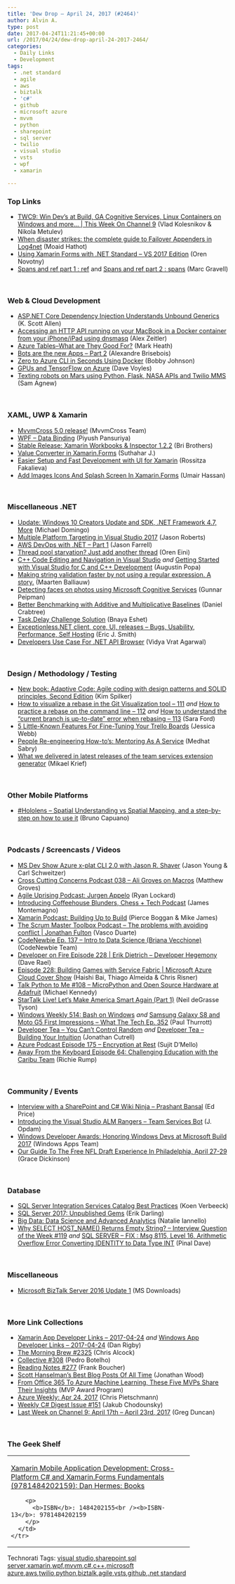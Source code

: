 ```yaml
---
title: 'Dew Drop – April 24, 2017 (#2464)'
author: Alvin A.
type: post
date: 2017-04-24T11:21:45+00:00
url: /2017/04/24/dew-drop-april-24-2017-2464/
categories:
  - Daily Links
  - Development
tags:
  - .net standard
  - agile
  - aws
  - biztalk
  - 'c#'
  - github
  - microsoft azure
  - mvvm
  - python
  - sharepoint
  - sql server
  - twilio
  - visual studio
  - vsts
  - wpf
  - xamarin

---
```

### <a name="top"></a>Top Links

  * <a href="https://channel9.msdn.com/Shows/This+Week+On+Channel+9/TWC9-Win-Devs-at-Build-GA-Cognitive-Services-Linux-Containers-on-Windows-and-more?WT.mc_id=DX_MVP4025064" target="_blank">TWC9: Win Dev&#8217;s at Build, GA Cognitive Services, Linux Containers on Windows and more&#8230; | This Week On Channel 9</a> (Vlad Kolesnikov & Nikola Metulev)
  * <a href="https://blog.oz-code.com/disaster-strikes-complete-guide-failover-appenders-log4net/" target="_blank">When disaster strikes: the complete guide to Failover Appenders in Log4net</a> (Moaid Hathot)
  * <a href="https://oren.codes/2017/04/23/using-xamarin-forms-with-net-standard-vs-2017-edition/" target="_blank">Using Xamarin Forms with .NET Standard – VS 2017 Edition</a> (Oren Novotny)
  * <a href="http://feedproxy.google.com/~r/CodeCodeAndMoreCode/~3/g3b8Im2yugo/spans-and-ref-part-1-ref.html" target="_blank">Spans and ref part 1 : ref</a> and <a href="http://feedproxy.google.com/~r/CodeCodeAndMoreCode/~3/0bOU7BZjzrI/spans-and-ref-part-2-spans.html" target="_blank">Spans and ref part 2 : spans</a> (Marc Gravell)

&nbsp;

### <a name="web"></a>Web & Cloud Development

  * <a href="http://odetocode.com/blogs/scott/archive/2017/04/21/asp-net-core-dependency-injection-understands-unbound-generics.aspx" target="_blank">ASP.NET Core Dependency Injection Understands Unbound Generics</a> (K. Scott Allen)
  * <a href="https://alexanderzeitler.com/articles/accessing-an-api-in-docker-on-macbook-from-ios-iphone-ipad-using-dnsmasq/" target="_blank">Accessing an HTTP API running on your MacBook in a Docker container from your iPhone/iPad using dnsmasq</a> (Alex Zeitler)
  * <a href="http://markheath.net/post/azure-tables-what-are-they-good-for" target="_blank">Azure Tables–What are They Good For?</a> (Mark Heath)
  * <a href="https://alexandrebrisebois.wordpress.com/2017/04/21/bots-are-the-new-apps-part-2/" target="_blank">Bots are the new Apps – Part 2</a> (Alexandre Brisebois)
  * <a href="http://feedproxy.google.com/~r/IAmNotMyself/~3/0IYYznY9X9M/" target="_blank">Zero to Azure CLI in Seconds Using Docker</a> (Bobby Johnson)
  * <a href="http://www.davevoyles.com/2017/04/21/gpus-tensorflow-azure/" target="_blank">GPUs and TensorFlow on Azure</a> (Dave Voyles)
  * <a href="https://twilioinc.wpengine.com/2017/04/texting-robots-on-mars-using-python-flask-nasa-apis-and-twilio-mms.html" target="_blank">Texting robots on Mars using Python, Flask, NASA APIs and Twilio MMS</a> (Sam Agnew)

&nbsp;

### <a name="silverlight"></a>XAML, UWP & Xamarin

  * <a href="https://www.mvvmcross.com/mvvmcross/2017/05/01/ReleaseMvvmCross5.html" target="_blank">MvvmCross 5.0 release!</a> (MvvmCross Team)
  * <a href="http://www.c-sharpcorner.com/article/wpf-data-binding/" target="_blank">WPF &#8211; Data Binding</a> (Piyush Pansuriya)
  * <a href="https://releases.xamarin.com/stable-release-xamarin-workbooks-inspector-1-2-2/" target="_blank">Stable Release: Xamarin Workbooks & Inspector 1.2.2</a> (Bri Brothers)
  * <a href="http://xamarininterviewquestion.blogspot.com/2017/04/implement-value-converter-in.html" target="_blank">Value Converter in Xamarin.Forms</a> (Suthahar J.)
  * <a href="http://www.telerik.com/blogs/easier-setup-and-fast-development-with-ui-for-xamarin" target="_blank">Easier Setup and Fast Development with UI for Xamarin</a> (Rossitza Fakalieva)
  * <a href="http://www.c-sharpcorner.com/article/add-images-icons-and-splash-screen-in-xamarin-forms/" target="_blank">Add Images Icons And Splash Screen In Xamarin.Forms</a> (Umair Hassan)

&nbsp;

### <a name="dotnet"></a>Miscellaneous .NET

  * <a href="https://visualstudiomagazine.com/articles/2017/04/21/episode-2-net-insight-windows-10-creators-update.aspx" target="_blank">Update: Windows 10 Creators Update and SDK, .NET Framework 4.7, More</a> (Michael Domingo)
  * <a href="http://dontcodetired.com/blog/post/Multiple-Platform-Targeting-in-Visual-Studio-2017" target="_blank">Multiple Platform Targeting in Visual Studio 2017</a> (Jason Roberts)
  * <a href="https://jfarrell.net/2017/04/23/aws-devops-with-net-part-1/" target="_blank">AWS DevOps with .NET – Part 1</a> (Jason Farrell)
  * <a href="http://feedproxy.google.com/~r/AyendeRahien/~3/c5zrIDgAkdw/thread-pool-starvation-just-add-another-thread" target="_blank">Thread pool starvation? Just add another thread</a> (Oren Eini)
  * <a href="https://blogs.msdn.microsoft.com/vcblog/2017/04/20/c-code-editing-and-navigation-in-visual-studio/" target="_blank">C++ Code Editing and Navigation in Visual Studio</a> _and_ <a href="https://blogs.msdn.microsoft.com/vcblog/2017/04/21/getting-started-with-visual-studio-for-c-and-cpp-development/" target="_blank">Getting Started with Visual Studio for C and C++ Development</a> (Augustin Popa)
  * <a href="https://blog.maartenballiauw.be/post/2017/04/24/making-string-validation-faster-no-regular-expressions.html" target="_blank">Making string validation faster by not using a regular expression. A story.</a> (Maarten Balliauw)
  * <a href="http://feedproxy.google.com/~r/gunnarpeipman/~3/A2yD3CO8u1g/" target="_blank">Detecting faces on photos using Microsoft Cognitive Services</a> (Gunnar Peipman)
  * <a href="https://www.danielcrabtree.com/blog/234/better-benchmarking-with-additive-and-multiplicative-baselines" target="_blank">Better Benchmarking with Additive and Multiplicative Baselines</a> (Daniel Crabtree)
  * <a href="http://blogs.microsoft.co.il/bnaya/2017/04/21/task-delay-challenge-solution/" target="_blank">Task.Delay Challenge Solution</a> (Bnaya Eshet)
  * <a href="http://blog.codesmithtools.com/exceptionless-net-client-core-ui-releases-bugs-usability-performance-self-hosting/" target="_blank">Exceptionless.NET client, core, UI, releases – Bugs, Usability, Performance, Self Hosting</a> (Eric J. Smith)
  * <a href="http://www.c-sharpcorner.com/article/developers-use-case-for-net-api-browser/" target="_blank">Developers Use Case For .NET API Browser</a> (Vidya Vrat Agarwal)

&nbsp;

### <a name="design"></a>Design / Methodology / Testing

  * <a href="https://blogs.msdn.microsoft.com/microsoft_press/2017/04/21/new-book-adaptive-code-agile-coding-with-design-patterns-and-solid-principles-second-edition/" target="_blank">New book: Adaptive Code: Agile coding with design patterns and SOLID principles, Second Edition</a> (Kim Spilker)
  * <a href="https://saraford.net/2017/04/21/how-to-visualize-a-rebase-in-the-git-visualization-tool-111/" target="_blank">How to visualize a rebase in the Git Visualization tool – 111</a> _and_ <a href="https://saraford.net/2017/04/22/how-to-practice-a-rebase-on-the-command-line-112/" target="_blank">How to practice a rebase on the command line – 112</a> _and_ <a href="https://saraford.net/2017/04/23/how-to-understand-the-current-branch-is-up-to-date-error-when-rebasing-113/" target="_blank">How to understand the &#8220;current branch is up-to-date&#8221; error when rebasing – 113</a> (Sara Ford)
  * <a href="http://blog.trello.com/5-features-for-fine-tuning-trello-boards" target="_blank">5 Little-Known Features For Fine-Tuning Your Trello Boards</a> (Jessica Webb)
  * <a href="http://www.infoq.com/articles/people-reengineering-mentoring?utm_campaign=infoq_content&utm_source=infoq&utm_medium=feed&utm_term=global" target="_blank">People Re-engineering How-to’s: Mentoring As A Service</a> (Medhat Sabry)
  * <a href="https://blogs.msdn.microsoft.com/visualstudioalmrangers/2017/04/23/what-we-delivered-in-latest-releases-of-the-team-services-extension-generator/" target="_blank">What we delivered in latest releases of the team services extension generator</a> (Mikael Krief)

&nbsp;

### <a name="mobile"></a>Other Mobile Platforms

  * <a href="http://feedproxy.google.com/~r/elbruno/~3/y1Js2-ceAPs/" target="_blank">#Hololens – Spatial Understanding vs Spatial Mapping, and a step-by-step on how to use it</a> (Bruno Capuano)

&nbsp;

### <a name="podcasts"></a>Podcasts / Screencasts / Videos

  * <a href="http://msdevshow.com/2017/04/azure-x-plat-cli-2-with-jason-r-shaver/" target="_blank">MS Dev Show Azure x-plat CLI 2.0 with Jason R. Shaver</a> (Jason Young & Carl Schweitzer)
  * <a href="http://feedproxy.google.com/~r/CrossCuttingConcerns/~3/yV5QDdw7SEc/Podcast-038-Ali-Groves-on-Macros" target="_blank">Cross Cutting Concerns Podcast 038 &#8211; Ali Groves on Macros</a> (Matthew Groves)
  * <a href="http://coalition.agileuprising.com/t/podcast-released-jurgen-appelo/815" target="_blank">Agile Uprising Podcast: Jurgen Appelo</a> (Ryan Lockard)
  * <a href="http://motzcod.es/post/159845770767" target="_blank">Introducing Coffeehouse Blunders, Chess + Tech Podcast</a> (James Montemagno)
  * <a href="https://blog.xamarin.com/podcast-building-build/" target="_blank">Xamarin Podcast: Building Up to Build</a> (Pierce Boggan & Mike James)
  * <a href="http://scrummastertoolbox.libsyn.com/the-problems-with-avoiding-conflict-jonathan-fulton" target="_blank">The Scrum Master Toolbox Podcast &#8211; The problems with avoiding conflict | Jonathan Fulton</a> (Vasco Duarte)
  * <a href="http://www.codenewbie.org/podcast/intro-to-data-science" target="_blank">CodeNewbie Ep. 137 – Intro to Data Science (Briana Vecchione)</a> (CodeNewbie Team)
  * <a href="http://developeronfire.com/podcast/episode-228-erik-dietrich-developer-hegemony" target="_blank">Developer on Fire Episode 228 | Erik Dietrich &#8211; Developer Hegemony</a> (Dave Rael)
  * <a href="https://channel9.msdn.com/Shows/Cloud+Cover/Episode-228-Building-Games-with-Service-Fabric?WT.mc_id=DX_MVP4025064" target="_blank">Episode 228: Building Games with Service Fabric | Microsoft Azure Cloud Cover Show</a> (Haishi Bai, Thiago Almeida & Chris Risner)
  * <a href="https://talkpython.fm/episodes/show/108/micropython-and-open-source-hardware-at-adafruit" target="_blank">Talk Python to Me #108 &#8211; MicroPython and Open Source Hardware at Adafruit</a> (Michael Kennedy)
  * <a href="https://soundcloud.com/startalk/startalk-live-lets-make-america-smart-again-part-1" target="_blank">StarTalk Live! Let’s Make America Smart Again (Part 1)</a> (Neil deGrasse Tyson)
  * <a href="https://www.thurrott.com/podcasts/windows-weekly/109817/windows-weekly-514-bash-windows" target="_blank">Windows Weekly 514: Bash on Windows</a> _and_ <a href="https://www.thurrott.com/podcasts/what-the-tech/109824/samsung-galaxy-s8-moto-g5-first-impressions-tech-ep-352" target="_blank">Samsung Galaxy S8 and Moto G5 First Impressions – What The Tech Ep. 352</a> (Paul Thurrott)
  * <a href="http://feedproxy.google.com/~r/DeveloperTea/~3/pYu__QSAOn4/65857-you-can-t-control-random" target="_blank">Developer Tea &#8211; You Can&#8217;t Control Random</a> _and_ <a href="http://feedproxy.google.com/~r/DeveloperTea/~3/RZSphAs0608/65865-building-your-intuition" target="_blank">Developer Tea &#8211; Building Your Intuition</a> (Jonathan Cutrell)
  * <a href="http://azpodcast.azurewebsites.net/post/Episode-175-Encryption-at-Rest" target="_blank">Azure Podcast Episode 175 &#8211; Encryption at Rest</a> (Sujit D&#8217;Mello)
  * <a href="http://awayfromthekeyboard.com/2017/04/21/episode-64-challenging-education-with-the-caribu-team/" target="_blank">Away From the Keyboard Episode 64: Challenging Education with the Caribu Team</a> (Richie Rump)

&nbsp;

### <a name="events"></a>Community / Events

  * <a href="https://blogs.technet.microsoft.com/wikininjas/2017/04/24/interview-with-a-sharepoint-and-c-wiki-ninja-prashant-bansal/" target="_blank">Interview with a SharePoint and C# Wiki Ninja – Prashant Bansal</a> (Ed Price)
  * <a href="https://blogs.msdn.microsoft.com/visualstudioalmrangers/2017/04/21/introducing-the-visual-studio-alm-rangers-team-services-bot/" target="_blank">Introducing the Visual Studio ALM Rangers – Team Services Bot</a> (J. Opdam)
  * <a href="http://blogs.windows.com/buildingapps/2017/04/21/windows-developer-awards-honoring-windows-devs-microsoft-build-2017/?WT.mc_id=DX_MVP4025064" target="_blank">Windows Developer Awards: Honoring Windows Devs at Microsoft Build 2017</a> (Windows Apps Team)
  * <a href="http://www.uwishunu.com/2017/04/guide-free-nfl-draft-experience-philadelphia-april-27-29/" target="_blank">Our Guide To The Free NFL Draft Experience In Philadelphia, April 27-29</a> (Grace Dickinson)

&nbsp;

### <a name="sql"></a>Database

  * <a href="http://feedproxy.google.com/~r/MSSQLTips-LatestSqlServerTips/~3/26GcCJF0Pwg/tip.asp" target="_blank">SQL Server Integration Services Catalog Best Practices</a> (Koen Verbeeck)
  * <a href="http://feedproxy.google.com/~r/BrentOzar-SqlServerDba/~3/PiCTWGbqYsY/" target="_blank">SQL Server 2017: Unpublished Gems</a> (Erik Darling)
  * <a href="https://dzone.com/guides/big-data-data-science-and-advanced-analytics?utm_medium=feed&utm_source=feedpress.me&utm_campaign=Feed%3A+dzone%2Fpublications" target="_blank">Big Data: Data Science and Advanced Analytics</a> (Natalie Iannello)
  * <a href="https://blog.sqlauthority.com/2017/04/23/select-host_name-returns-empty-string-interview-question-week-119/" target="_blank">Why SELECT HOST_NAME() Returns Empty String? – Interview Question of the Week #119</a> _and_ <a href="https://blog.sqlauthority.com/2017/04/24/sql-server-fix-msg-8115-level-16-arithmetic-overflow-error-converting-identity-data-type-int/" target="_blank">SQL SERVER – FIX : Msg 8115, Level 16, Arithmetic Overflow Error Converting IDENTITY to Data Type INT</a> (Pinal Dave)

&nbsp;

### <a name="misc"></a>Miscellaneous

  * <a href="http://www.microsoft.com/en-us/download/details.aspx?id=55100&WT.mc_id=DX_MVP4025064" target="_blank">Microsoft BizTalk Server 2016 Update 1</a> (MS Downloads)

&nbsp;

### <a name="links"></a>More Link Collections

  * <a href="http://allaboutxamarin.com/2017/04/xamarin-app-developer-links-2017-04-24/" target="_blank">Xamarin App Developer Links &#8211; 2017-04-24</a> _and_ <a href="http://windowsappdev.com/2017/04/windows-app-developer-links-2017-04-24/" target="_blank">Windows App Developer Links &#8211; 2017-04-24</a> (Dan Rigby)
  * <a href="http://feedproxy.google.com/~r/ReflectivePerspective/~3/1BdI_ZzEUj0/" target="_blank">The Morning Brew #2325</a> (Chris Alcock)
  * <a href="http://feedproxy.google.com/~r/tympanus/~3/997EdmxEeSg/" target="_blank">Collective #308</a> (Pedro Botelho)
  * <a href="http://www.frankysnotes.com/2017/04/reading-notes-277.html" target="_blank">Reading Notes #277</a> (Frank Boucher)
  * <a href="https://simpleprogrammer.com/2017/04/21/scott-hanselmans-best-blog-posts/" target="_blank">Scott Hanselman’s Best Blog Posts Of All Time</a> (Jonathan Wood)
  * <a href="https://blogs.msdn.microsoft.com/mvpawardprogram/2017/04/21/friday-five-april-21st/" target="_blank">From Office 365 To Azure Machine Learning, These Five MVPs Share Their Insights</a> (MVP Award Program)
  * <a href="https://buildazure.com/2017/04/24/azure-weekly-apr-24-2017/" target="_blank">Azure Weekly: Apr 24, 2017</a> (Chris Pietschmann)
  * <a href="http://feedproxy.google.com/~r/digest-csharp/~3/mc1VWWg6YtM/151" target="_blank">Weekly C# Digest Issue #151</a> (Jakub Chodounsky)
  * <a href="https://channel9.msdn.com/Blogs/C9Team/Last-Week-on-Channel-9-April-17th-April-23rd-2017?WT.mc_id=DX_MVP4025064" target="_blank">Last Week on Channel 9: April 17th &#8211; April 23rd, 2017</a> (Greg Duncan)

&nbsp;

### <a name="shelf"></a>The Geek Shelf

<div id="scid:7dc1bd33-94bd-46fd-a20b-0131235bcd47:8001bc09-5ffb-46d8-9004-b713bf5f8f30" class="wlWriterEditableSmartContent" style="float: none; padding-bottom: 0px; padding-top: 0px; padding-left: 0px; margin: 0px; display: inline; padding-right: 0px">
  <table cellspacing="0" cellpadding="2" width="400" border="0" unselectable="on">
    <tr>
      <td valign="top" width="400">
        <p>
          <a title="Xamarin Mobile Application Development: Cross-Platform C# and Xamarin.Forms Fundamentals (9781484202159): Dan Hermes: Books" href="http://www.amazon.com/exec/obidos/ASIN/1484202155/amavin-20">Xamarin Mobile Application Development: Cross-Platform C# and Xamarin.Forms Fundamentals (9781484202159): Dan Hermes: Books</a>
        </p>
        
        <p>
          <b>ISBN</b>: 1484202155<br /><b>ISBN-13</b>: 9781484202159
        </p>
      </td>
    </tr>
  </table>
</div>

<div id="scid:77ECF5F8-D252-44F5-B4EB-D463C5396A79:1a003005-b02d-46a0-ba99-0a6cd7eed746" class="wlWriterEditableSmartContent" style="float: none; padding-bottom: 0px; padding-top: 0px; padding-left: 0px; margin: 0px; display: inline; padding-right: 0px">
  Technorati Tags: <a href="http://technorati.com/tags/visual+studio" rel="tag">visual studio</a>,<a href="http://technorati.com/tags/sharepoint" rel="tag">sharepoint</a>,<a href="http://technorati.com/tags/sql+server" rel="tag">sql server</a>,<a href="http://technorati.com/tags/xamarin" rel="tag">xamarin</a>,<a href="http://technorati.com/tags/wpf" rel="tag">wpf</a>,<a href="http://technorati.com/tags/mvvm" rel="tag">mvvm</a>,<a href="http://technorati.com/tags/c%23" rel="tag">c#</a>,<a href="http://technorati.com/tags/c%2b%2b" rel="tag">c++</a>,<a href="http://technorati.com/tags/microsoft+azure" rel="tag">microsoft azure</a>,<a href="http://technorati.com/tags/aws" rel="tag">aws</a>,<a href="http://technorati.com/tags/twilio" rel="tag">twilio</a>,<a href="http://technorati.com/tags/python" rel="tag">python</a>,<a href="http://technorati.com/tags/biztalk" rel="tag">biztalk</a>,<a href="http://technorati.com/tags/agile" rel="tag">agile</a>,<a href="http://technorati.com/tags/vsts" rel="tag">vsts</a>,<a href="http://technorati.com/tags/github" rel="tag">github</a>,<a href="http://technorati.com/tags/.net+standard" rel="tag">.net standard</a>
</div>